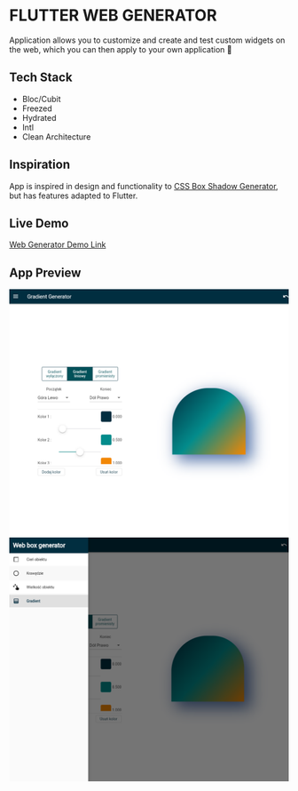 # FLUTTER WEB GENERATOR

Application allows you to customize and create and test custom widgets on the web, which you can then apply to your own application 🚀

## Tech Stack
- Bloc/Cubit
- Freezed
- Hydrated
- Intl
- Clean Architecture

## Inspiration
App is inspired in design and functionality to [CSS Box Shadow Generator](https://cssgenerator.pl/box-shadow-generator), but has features adapted to Flutter.

## Live Demo
[Web Generator Demo Link](https://wieczorek0807.github.io/web_generator/)

## App Preview

![Gradient screen](images/web-generator-gradient.png)
![App menu preview](images/web-generator-menu.png)


